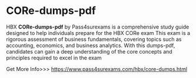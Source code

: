 # CORe-dumps-pdf
HBX **CORe-dumps-pdf** by Pass4surexams is a comprehensive study guide designed to help individuals prepare for the HBX CORe exam This exam is a rigorous assessment of business fundamentals, covering topics such as accounting, economics, and business analytics. With this dumps-pdf, candidates can gain a deep understanding of the core concepts and principles required to excel in the exam

Get More Info>>> https://www.pass4surexams.com/hbx/core-dumps.html

